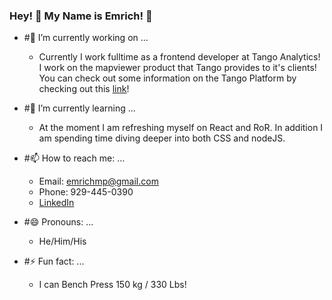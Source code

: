 ### Hey! 👋 My Name is Emrich! 👋

- #🔭 I’m currently working on ...
  - Currently I work fulltime as a frontend developer at Tango Analytics! I work on the mapviewer product that Tango provides to it's clients! You can check out some information on the Tango Platform by checking out this [link](https://tangoanalytics.com/products/tango-platform/)!
  
- #🌱 I’m currently learning ...
  - At the moment I am refreshing myself on React and RoR. In addition I am spending time diving deeper into both CSS and nodeJS.
  
- #📫 How to reach me: ...
  - Email: emrichmp@gmail.com
  - Phone: 929-445-0390
  - [LinkedIn](https://www.linkedin.com/in/emrich-michael-perrier/)

- #😄 Pronouns: ...
  - He/Him/His
  
- #⚡ Fun fact: ...
  - I can Bench Press 150 kg / 330 Lbs!
